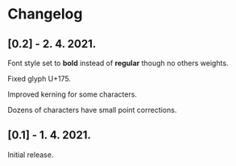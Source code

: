 # Changelog

## [0.2] - 2. 4. 2021.

Font style set to **bold** instead of **regular** though no others weights.

Fixed glyph U+175.

Improved kerning for some characters.

Dozens of characters have small point corrections.

## [0.1] - 1. 4. 2021.

Initial release.
